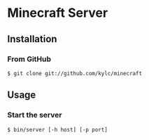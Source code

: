 # Minecraft Server

## Installation

### From GitHub

    $ git clone git://github.com/kylc/minecraft

## Usage

### Start the server

    $ bin/server [-h host] [-p port]
